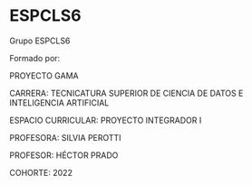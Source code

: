 # ESPCLS6
Grupo ESPCLS6

Formado por:


PROYECTO GAMA

CARRERA: TECNICATURA SUPERIOR DE CIENCIA DE DATOS E INTELIGENCIA ARTIFICIAL

ESPACIO CURRICULAR: PROYECTO INTEGRADOR I

PROFESORA: SILVIA PEROTTI

PROFESOR: HÉCTOR PRADO

COHORTE: 2022
